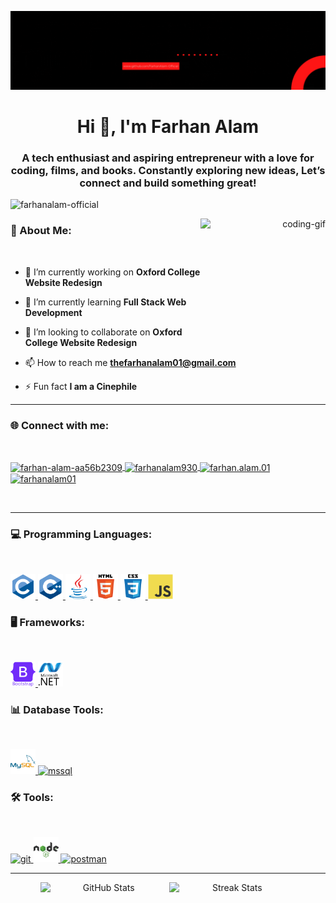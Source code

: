 ![logo](https://github.com/FarhanAlam-Official/FarhanAlam-Official/blob/main/Github-Banner-Gif.gif)

<h1 align="center">Hi 👋, I'm Farhan Alam</h1>
<h3 align="center">
    A tech enthusiast and aspiring entrepreneur with a love for coding, films, and books. Constantly exploring new ideas, Let’s connect and build something great!
</h3>

<p align="left"> 
    <img src="https://komarev.com/ghpvc/?username=farhanalam-official&label=Profile%20views&color=0e75b6&style=flat" alt="farhanalam-official" /> 
</p>

<div align="right">
    <img align="right" src="https://media2.giphy.com/media/v1.Y2lkPTc5MGI3NjExMDNrYmNhdjNibGVzangzMW1nenp3OGd6aXlvYXc3OXFxbDduZ3ZrMSZlcD12MV9pbnRlcm5hbF9naWZfYnlfaWQmY3Q9Zw/78XCFBGOlS6keY1Bil/giphy.webp" alt="coding-gif" width="200" height="200" />
</div>
    
</div>

<h3>🔧 About Me:</h3>
<br>

- 🔭 I’m currently working on **Oxford College Website Redesign**

- 🌱 I’m currently learning **Full Stack Web Development**

- 👯 I’m looking to collaborate on **Oxford College Website Redesign**

- 📫 How to reach me **thefarhanalam01@gmail.com**

- ⚡ Fun fact **I am a Cinephile**

---

<h3>🌐 Connect with me:</h3>
<br>
<p align="left">
    <a href="https://linkedin.com/in/farhan-alam-aa56b2309" target="blank">
        <img align="center" src="https://raw.githubusercontent.com/rahuldkjain/github-profile-readme-generator/master/src/images/icons/Social/linked-in-alt.svg" alt="farhan-alam-aa56b2309" height="30" width="40" />
    </a>
    <a href="https://fb.com/farhanalam930" target="blank">
        <img align="center" src="https://raw.githubusercontent.com/rahuldkjain/github-profile-readme-generator/master/src/images/icons/Social/facebook.svg" alt="farhanalam930" height="30" width="40" />
    </a>
    <a href="https://instagram.com/farhan.alam.01" target="blank">
        <img align="center" src="https://raw.githubusercontent.com/rahuldkjain/github-profile-readme-generator/master/src/images/icons/Social/instagram.svg" alt="farhan.alam.01" height="30" width="40" />
    </a>
    <a href="https://www.leetcode.com/farhanalam01" target="blank">
        <img align="center" src="https://raw.githubusercontent.com/rahuldkjain/github-profile-readme-generator/master/src/images/icons/Social/leet-code.svg" alt="farhanalam01" height="30" width="40" />
    </a>
</p>
<br>

---

<h3>💻 Programming Languages:</h3>
<br>
<p align="left">
    <a href="https://www.cprogramming.com/" target="_blank" rel="noreferrer">
        <img src="https://raw.githubusercontent.com/devicons/devicon/master/icons/c/c-original.svg" alt="c" width="40" height="40"/>
    </a>
    <a href="https://www.w3schools.com/cpp/" target="_blank" rel="noreferrer">
        <img src="https://raw.githubusercontent.com/devicons/devicon/master/icons/cplusplus/cplusplus-original.svg" alt="cplusplus" width="40" height="40"/>
    </a>
    <a href="https://www.java.com" target="_blank" rel="noreferrer">
        <img src="https://raw.githubusercontent.com/devicons/devicon/master/icons/java/java-original.svg" alt="java" width="40" height="40"/>
    </a>
    <a href="https://www.w3.org/html/" target="_blank" rel="noreferrer">
        <img src="https://raw.githubusercontent.com/devicons/devicon/master/icons/html5/html5-original-wordmark.svg" alt="html5" width="40" height="40"/>
    </a>
    <a href="https://www.w3schools.com/css/" target="_blank" rel="noreferrer">
        <img src="https://raw.githubusercontent.com/devicons/devicon/master/icons/css3/css3-original-wordmark.svg" alt="css3" width="40" height="40"/>
    </a>
    <a href="https://developer.mozilla.org/en-US/docs/Web/JavaScript" target="_blank" rel="noreferrer">
        <img src="https://raw.githubusercontent.com/devicons/devicon/master/icons/javascript/javascript-original.svg" alt="javascript" width="40" height="40"/>
    </a>
</p>

<h3>🖥️ Frameworks:</h3>
<br>
<p align="left">
    <a href="https://getbootstrap.com" target="_blank" rel="noreferrer">
        <img src="https://raw.githubusercontent.com/devicons/devicon/master/icons/bootstrap/bootstrap-plain-wordmark.svg" alt="bootstrap" width="40" height="40"/>
    </a>
    <a href="https://dotnet.microsoft.com/" target="_blank" rel="noreferrer">
        <img src="https://raw.githubusercontent.com/devicons/devicon/master/icons/dot-net/dot-net-original-wordmark.svg" alt="dotnet" width="40" height="40"/>
    </a>
</p>

<h3>📊 Database Tools:</h3>
<br>
<p align="left">
    <a href="https://www.mysql.com/" target="_blank" rel="noreferrer">
        <img src="https://raw.githubusercontent.com/devicons/devicon/master/icons/mysql/mysql-original-wordmark.svg" alt="mysql" width="40" height="40"/>
    </a>
    <a href="https://www.microsoft.com/en-us/sql-server" target="_blank" rel="noreferrer">
        <img src="https://www.svgrepo.com/show/303229/microsoft-sql-server-logo.svg" alt="mssql" width="40" height="40"/>
    </a>
</p>

<h3>🛠️ Tools:</h3>
<br>
<p align="left">
    <a href="https://git-scm.com/" target="_blank" rel="noreferrer">
        <img src="https://www.vectorlogo.zone/logos/git-scm/git-scm-icon.svg" alt="git" width="40" height="40"/>
    </a>
    <a href="https://nodejs.org" target="_blank" rel="noreferrer">
        <img src="https://raw.githubusercontent.com/devicons/devicon/master/icons/nodejs/nodejs-original-wordmark.svg" alt="nodejs" width="40" height="40"/>
    </a>
    <a href="https://postman.com" target="_blank" rel="noreferrer">
        <img src="https://www.vectorlogo.zone/logos/getpostman/getpostman-icon.svg" alt="postman" width="40" height="40"/>
    </a>
</p>

---


<div align="center">
    <img style="display: inline-block; height: 200px; width: 40%;" src="https://github-readme-stats.vercel.app/api?username=farhanalam-official&show_icons=true&locale=en" alt="GitHub Stats" />
    <img style="display: inline-block; height: 200px; width: 40%;" src="https://github-readme-streak-stats.herokuapp.com/?user=farhanalam-official" alt="Streak Stats" />
</div>

